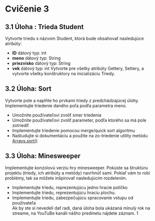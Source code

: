 # Cvičenie 3
## 3.1 Úloha : Trieda Student
Vytvorte triedu s názvom Student, ktorá bude obsahovať nasledujúce atribúty:
- **ID** dátový typ: int
- **meno** dátový typ: String
- **priezvisko** dátový typ: String
- **vek** dátový typ: int
Vytvorte pre všetky atribúty Gettery, Settery, a vytvorte všetky konštruktory
na inicializáciu Triedy.
## 3.2 Úloha: Sort
Vytvorte pole a naplňte ho prvkami triedy z predchádzajúcej úlohy. Implementujte triedenie daného poľa podľa parametra meno.
- Umožnite používateľovi zvoliť smer triedenia
- Umožnite používateľovi zvoliť parameter, podľa ktorého sa má pole zotriediť
- Implementujte triedenie pomocou merge/quick sort algoritmu
- Naštudujte si dokumentáciu a použite na zo-triedenie utility metódu [Arrays.sort()](https://docs.oracle.com/en/java/javase/11/docs/api/java.base/java/util/Arrays.html#sort(java.lang.Object%5B%5D))
## 3.3 Úloha: Minesweeper
Implementujte konzolovú verziu hry minesweeper. Pokúste sa štruktúru projektu (triedy, ich atribúty a metódy) navrhnúť sami. Pokiaľ vám to robí problémy,
tak sa môžete inšpirovať nasledujúcim rozdelením.
- Implementujte triedu, reprezentujúcu jedno hracie políčko
- Implementujte triedu, reprezentujúcu hraciu plochu.
- Implementujte triedu, zabezpečujúcu spracovanie vstupu od používateľa\
Ak by ste si nevedeli dať radi, daná úloha bola ukázaná minulý rok na
streame, na YouTuBe kanáli nášho predmetu nájdete záznam.
1